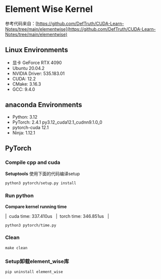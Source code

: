 # Element Wise Kernel
参考代码来自：[https://github.com/DefTruth/CUDA-Learn-Notes/tree/main/elementwise](https://github.com/DefTruth/CUDA-Learn-Notes/tree/main/elementwise)

## Linux Environments
* 显卡 GeForce RTX 4090
* Ubuntu 20.04.2
* NVIDIA Driver: 535.183.01
* CUDA: 12.2
* CMake: 3.16.3
* GCC: 9.4.0

## anaconda Environments
* Python: 3.12
* PyTorch: 2.4.1 py3.12_cuda12.1_cudnn9.1.0_0
* pytorch-cuda 12.1
* Ninja: 1.12.1


## PyTorch
### Compile cpp and cuda

**Setuptools**
使用下面的代码编译setup
```shell
python3 pytorch/setup.py install
```

### Run python
**Compare kernel running time**

|&nbsp;&nbsp;cuda  time: 337.410us &nbsp;&nbsp;|&nbsp;&nbsp;torch time: 346.851us  &nbsp;&nbsp;|
```shell
python3 pytorch/time.py
```

### Clean
```shell
make clean
```

### Setup卸载element_wise库
```shell
pip uninstall element_wise
```